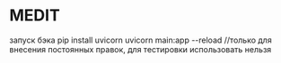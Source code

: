 # MEDIT

запуск бэка
pip install uvicorn
uvicorn main:app --reload //только для внесения постоянных правок, для тестировки использовать нельзя
